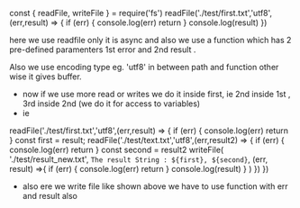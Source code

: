 const { readFile, writeFile } = require('fs')
readFile('./test/first.txt','utf8',(err,result) => {
if (err) {
console.log(err)
return
}
console.log(result)
})

here we use readfile only it is async and also we use a function which has 2 pre-defined paramenters 1st error and 2nd result .

Also we use encoding type eg. 'utf8' in between path and function other wise it gives buffer.


- now if we use more read or writes we do it inside first, ie 2nd inside 1st , 3rd inside 2nd (we do it for access to variables)
- ie

readFile('./test/first.txt','utf8',(err,result) => {
if (err) {
console.log(err)
return
}
const first = result; 
readFile('./test/text.txt','utf8',(err,result2) => {
if (err) {
console.log(err)
return
}
const second = result2
writeFile(
'./test/result_new.txt',
`The result String : ${first}, ${second}`,
(err, result) =>{
if (err) {
console.log(err)
return
}
console.log(result)
}
)
})
})

- also ere we write file like shown above we have to use function with err and result also
